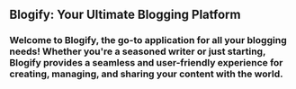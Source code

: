 ## Blogify: Your Ultimate Blogging Platform

### Welcome to Blogify, the go-to application for all your blogging needs! Whether you're a seasoned writer or just starting, Blogify provides a seamless and user-friendly experience for creating, managing, and sharing your content with the world.